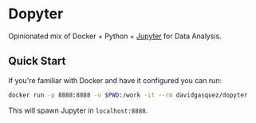 # Dopyter

Opinionated mix of Docker + Python + [Jupyter][jupyter] for Data Analysis.

## Quick Start

If you're familiar with Docker and have it configured you can run:

```bash
docker run -p 8888:8888 -v $PWD:/work -it --rm davidgasquez/dopyter
```

This will spawn Jupyter in `localhost:8888`.

[jupyter]: http://jupyter.org/
